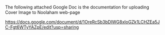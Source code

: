 The following attached Google Doc is the documentation for uploading Cover Image to Noolaham web-page

https://docs.google.com/document/d/1OreRcSb3bDlWG8xIoGZk1LCHZEa5JC-Fgt6WTyYAZpE/edit?usp=sharing
